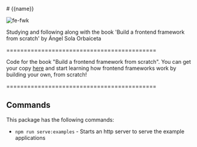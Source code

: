 # {{name}}

![fe-fwk](https://img.shields.io/badge/fe--fwk-book-blueviolet)

Studying and following along with the book 'Build a frontend framework from scratch' by Ángel Sola Orbaiceta

===========================================

Code for the book "Build a frontend framework from scratch".
You can get your copy [here](https://www.manning.com/books/build-a-frontend-web-framework-from-scratch) and start learning how frontend frameworks work by building your own, from scratch!

===========================================

## Commands

This package has the following commands:

- `npm run serve:examples` - Starts an http server to serve the example applications
